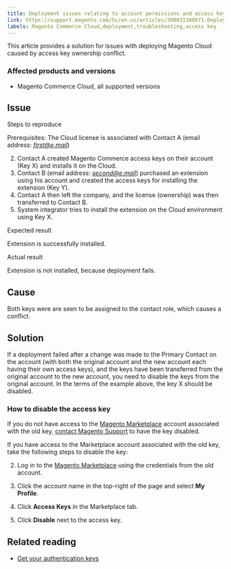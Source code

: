 ```yaml
---
title: Deployment issues relating to account permissions and access keys
link: https://support.magento.com/hc/en-us/articles/360031380671-Deployment-issues-relating-to-account-permissions-and-access-keys
labels: Magento Commerce Cloud,deployment,troubleshooting,access key
---
```


This article provides a solution for issues with deploying Magento Cloud caused by access key ownership conflict.

 ### Affected products and versions

 
 * Magento Commerce Cloud, all supported versions
 
 Issue
-----

 Steps to reproduce

 Prerequisites: The Cloud license is associated with Contact A (email address: *first@e.mail*)

 
 2. Contact A created Magento Commerce access keys on their account (Key X) and installs it on the Cloud.
 4. Contact B (email address: *second@e.mail*) purchased an extension using his account and created the access keys for installing the extension (Key Y).
 6. Contact A then left the company, and the license (ownership) was then transferred to Contact B.
 8. System integrator tries to install the extension on the Cloud environment using Key X.
 
 Expected result

 Extension is successfully installed.

 Actual result

 Extension is not installed, because deployment fails.

 Cause
-----

 Both keys were are seen to be assigned to the contact role, which causes a conflict.

 Solution
--------

 If a deployment failed after a change was made to the Primary Contact on the account (with both the original account and the new account each having their own access keys), and the keys have been transferred from the original account to the new account, you need to disable the keys from the original account. In the terms of the example above, the key X should be disabled.

 ### How to disable the access key

 If you do not have access to the [Magento Marketplace](https://marketplace.magento.com/) account associated with the old key, [contact Magento Support](https://support.magento.com/hc/en-us/articles/360019088251-Submit-a-support-ticket) to have the key disabled.

 If you have access to the Marketplace account associated with the old key, take the following steps to disable the key: 

 
 2. Log in to the [Magento Marketplace](https://marketplace.magento.com/) using the credentials from the old account.
 4.  Click the account name in the top-right of the page and select **My Profile**.

 
 6.  Click **Access Keys** in the Marketplace tab.

 
 8. Click **Disable** next to the access key. 
 
 Related reading
---------------

 
 * [Get your authentication keys](https://devdocs.magento.com/guides/v2.3/install-gde/prereq/connect-auth.html)
 
  

